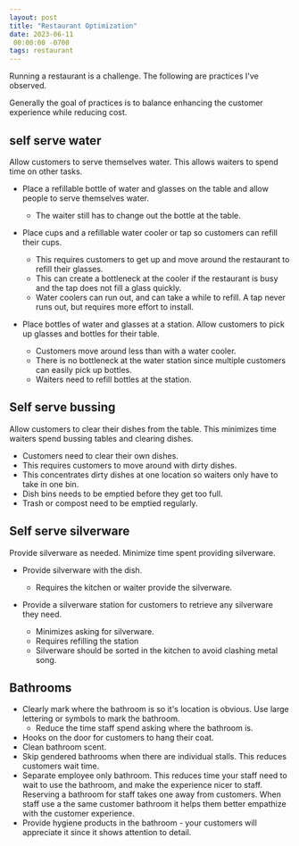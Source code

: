 ```yaml
---
layout: post
title: "Restaurant Optimization"
date: 2023-06-11
 00:00:00 -0700
tags: restaurant
---
```


Running a restaurant is a challenge. The following are practices I've observed.

Generally the goal of practices is to balance enhancing the customer experience while reducing cost.

## self serve water

Allow customers to serve themselves water. This allows waiters to spend time on other tasks.

- Place a refillable bottle of water and glasses on the table and allow people to serve themselves water.
    - The waiter still has to change out the bottle at the table.

- Place cups and a refillable water cooler or tap so customers can refill their cups.
    - This requires customers to get up and move around the restaurant to refill their glasses.
    - This can create a bottleneck at the cooler if the restaurant is busy and the tap does not fill a glass quickly.
    - Water coolers can run out, and can take a while to refill. A tap never runs out, but requires more effort to install.

- Place bottles of water and glasses at a station. Allow customers to pick up glasses and bottles for their table.
    - Customers move around less than with a water cooler.
    - There is no bottleneck at the water station since multiple customers can easily pick up bottles.
    - Waiters need to refill bottles at the station.

## Self serve bussing

Allow customers to clear their dishes from the table. This minimizes time waiters spend bussing tables and clearing dishes.

- Customers need to clear their own dishes.
- This requires customers to move around with dirty dishes.
- This concentrates dirty dishes at one location so waiters only have to take in one bin.
- Dish bins needs to be emptied before they get too full.
- Trash or compost need to be emptied regularly.


## Self serve silverware

Provide silverware as needed. Minimize time spent providing silverware.

- Provide silverware with the dish.
    - Requires the kitchen or waiter provide the silverware.

- Provide a silverware station for customers to retrieve any silverware they need.
    - Minimizes asking for silverware.
    - Requires refilling the station
    - Silverware should be sorted in the kitchen to avoid clashing metal song.

## Bathrooms

- Clearly mark where the bathroom is so it's location is obvious. Use large lettering or symbols to mark the bathroom.
    - Reduce the time staff spend asking where the bathroom is.
- Hooks on the door for customers to hang their coat.
- Clean bathroom scent.
- Skip gendered bathrooms when there are individual stalls. This reduces customers wait time.
- Separate employee only bathroom. This reduces time your staff need to wait to use the bathroom, and make the experience nicer to staff. Reserving a bathroom for staff takes one away from customers. When staff use a the same customer bathroom it helps them better empathize with the customer experience.
- Provide hygiene products in the bathroom - your customers will appreciate it since it shows attention to detail.
